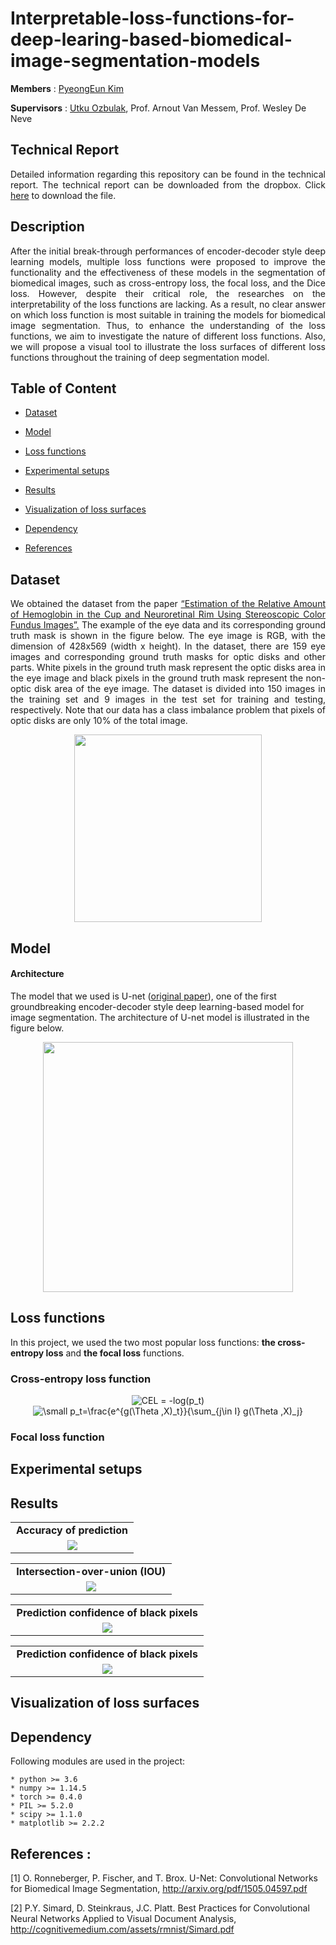 # Interpretable-loss-functions-for-deep-learing-based-biomedical-image-segmentation-models

**Members** : <a href="https://github.com/PyeongKim">PyeongEun Kim</a>

**Supervisors** : <a href="https://github.com/utkuozbulak">Utku Ozbulak</a>, Prof. Arnout Van Messem, Prof. Wesley De Neve

## Technical Report
<p align="justify">
Detailed information regarding this repository can be found in the technical report. The technical report can be downloaded from the dropbox. Click <a href="https://www.dropbox.com/s/1rxhgilcia8wi2y/technical%20report%20for%20Interpretable-loss-functions-for-deep-learing-based-biomedical-image-segmentation-models.pdf?dl=0">here</a> to download the file.
</p>


## Description
<p align="justify">
After the initial break-through performances of encoder-decoder style deep learning models, multiple loss
functions were proposed to improve the functionality and the effectiveness of these models in the
segmentation of biomedical images, such as cross-entropy loss, the focal loss, and the Dice loss. However,
despite their critical role, the researches on the interpretability of the loss functions are lacking. As a result,
no clear answer on which loss function is most suitable in training the models for biomedical image
segmentation. Thus, to enhance the understanding of the loss functions, we aim to investigate the nature of
different loss functions. Also, we will propose a visual tool to illustrate the loss
surfaces of different loss functions throughout the training of deep segmentation model.
</p>





## Table of Content

* [Dataset](#dataset)

* [Model](#model)

* [Loss functions](#lossfunctions)

* [Experimental setups](#experimental_setup)

* [Results](#results)

* [Visualization of loss surfaces](#visualization)

* [Dependency](#dependency)

* [References](#references)



## Dataset <a name="dataset"></a>

<p align="justify">
We obtained the dataset from the paper
<a href="https://www.researchgate.net/publication/272191210_Estimation_of_the_Relative_Amount_of_Hemoglobin_in_the_Cup_and_Neuroretinal_Rim_Using_Stereoscopic_Color_Fundus_Images">“Estimation of the Relative Amount of Hemoglobin in the Cup and Neuroretinal Rim Using Stereoscopic Color
Fundus Images”.</a> The example of the eye data and its corresponding ground truth mask is shown in
the figure below. The eye image is RGB, with the dimension of 428x569 (width x height). In the dataset, there are
159 eye images and corresponding ground truth masks for optic disks and other parts. White pixels in the
ground truth mask represent the optic disks area in the eye image and black pixels in the ground truth mask
represent the non-optic disk area of the eye image. The dataset is divided into 150 images in the training set
and 9 images in the test set for training and testing, respectively. Note that our data has a class imbalance
problem that pixels of optic disks are only 10% of the total image.</p>

<p align="center">
<img src="https://github.com/ugent-korea/Interpretable-loss-functions-for-deep-learing-based-biomedical-image-segmentation-model/blob/master/readme_images/data_segmentation.png" height="300"></p> 


## Model <a name="model"></a>

#### Architecture

The model that we used is U-net (<a href="https://arxiv.org/pdf/1505.04597.pdf">original paper</a>), one of the first groundbreaking encoder-decoder style deep learning-based
model for image segmentation. The architecture of U-net model is illustrated in the figure below.

<p align="center">
<img src="https://github.com/ugent-korea/Interpretable-loss-functions-for-deep-learing-based-biomedical-image-segmentation-model/blob/master/readme_images/U-net_model.png" height="400"></p> 

## Loss functions <a name="lossfunctions"></a>

In this project, we used the two most popular loss functions: **the cross-entropy loss** and **the focal loss** functions.

### Cross-entropy loss function
<p align="center">
<img src="https://latex.codecogs.com/svg.latex?CEL&space;=&space;-log(p_t)" title="CEL = -log(p_t)" />
	
<img src="https://latex.codecogs.com/svg.latex?\small&space;p_t=\frac{e^{g(\Theta&space;,X)_t}}{\sum_{j\in&space;I}&space;g(\Theta&space;,X)_j}" title="\small p_t=\frac{e^{g(\Theta ,X)_t}}{\sum_{j\in I} g(\Theta ,X)_j}" />
</p>

### Focal loss function

## Experimental setups <a name="experimental_setup"></a>



## Results <a name="results"></a>

<table border=0 width="99%" >
	<tbody> 
    <tr>		<td width="99%" align="center" colspan="3"><strong>Accuracy of prediction</td>
	    </tr>
		<tr>
			<td width="99%" align="center"> <img src="https://github.com/ugent-korea/pytorch-interpretable-loss-functions-for-deep-learing-based-biomedical-image-segmentation-model/blob/master/readme_images/graph_accuracy.png"> </td> 
		</tr>
	</tbody>
</table>     

<table border=0 width="99%" >
	<tbody> 
    <tr>		<td width="99%" align="center" colspan="3"><strong>Intersection-over-union (IOU)</td>
	    </tr>
		<tr>
			<td width="99%" align="center"> <img src="https://github.com/ugent-korea/pytorch-interpretable-loss-functions-for-deep-learing-based-biomedical-image-segmentation-model/blob/master/readme_images/graph_IOU.png"> </td> 
		</tr>
	</tbody>
</table> 

<table border=0 width="99%" >
	<tbody> 
    <tr>		<td width="99%" align="center" colspan="3"><strong>Prediction confidence of black pixels</td>
	    </tr>
		<tr>
			<td width="99%" align="center"> <img src="https://github.com/ugent-korea/pytorch-interpretable-loss-functions-for-deep-learing-based-biomedical-image-segmentation-model/blob/master/readme_images/graph_conf_black.png"> </td> 
		</tr>
	</tbody>
</table> 

<table border=0 width="99%" >
	<tbody> 
    <tr>		<td width="99%" align="center" colspan="3"><strong>Prediction confidence of black pixels</td>
	    </tr>
		<tr>
			<td width="99%" align="center"> <img src="https://github.com/ugent-korea/pytorch-interpretable-loss-functions-for-deep-learing-based-biomedical-image-segmentation-model/blob/master/readme_images/graph_conf_white.png"> </td> 
		</tr>
	</tbody>
</table> 

## Visualization of loss surfaces <a name="visualization"></a>



## Dependency <a name="dependency"></a>

Following modules are used in the project:

    * python >= 3.6
    * numpy >= 1.14.5
    * torch >= 0.4.0
    * PIL >= 5.2.0
    * scipy >= 1.1.0
    * matplotlib >= 2.2.2
   

## References <a name="references"></a> :

[1] O. Ronneberger, P. Fischer, and T. Brox. U-Net: Convolutional Networks for Biomedical Image Segmentation, http://arxiv.org/pdf/1505.04597.pdf

[2] P.Y. Simard, D. Steinkraus, J.C. Platt. Best Practices for Convolutional Neural Networks Applied to Visual Document Analysis, http://cognitivemedium.com/assets/rmnist/Simard.pdf
